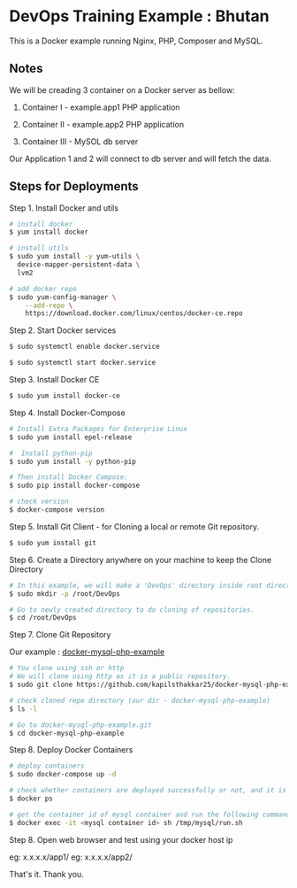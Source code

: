 # DevOps Training Example : Bhutan

This is a Docker example running Nginx, PHP, Composer and MySQL.

## Notes

We will be creading 3 container on a Docker server as bellow:

1. Container I - example.app1 PHP application

2. Container II - example.app2 PHP application

3. Container III - MySOL db server

Our Application 1 and 2 will connect to db server and will fetch the data.

## Steps for Deployments

Step 1.
Install Docker and utils

```sh
# install docker
$ yum install docker

# install utils
$ sudo yum install -y yum-utils \
  device-mapper-persistent-data \
  lvm2

# add docker repo
$ sudo yum-config-manager \
    --add-repo \
    https://download.docker.com/linux/centos/docker-ce.repo

```

Step 2.
Start Docker services
```sh
$ sudo systemctl enable docker.service

$ sudo systemctl start docker.service
```

Step 3.
Install Docker CE 

```sh
$ sudo yum install docker-ce
```

Step 4.
Install Docker-Compose

```sh
# Install Extra Packages for Enterprise Linux
$ sudo yum install epel-release

#  Install python-pip
$ sudo yum install -y python-pip

# Then install Docker Compose:
$ sudo pip install docker-compose

# check version 
$ docker-compose version
```

Step 5. 
Install Git Client - for Cloning a local or remote Git repository. 

```sh
$ sudo yum install git
```

Step 6.
Create a Directory anywhere on your machine to keep the Clone Directory  
```sh
# In this example, we will make a 'DevOps' directory inside root directory.
$ sudo mkdir -p /root/DevOps

# Go to newly created directory to do cloning of repositories.
$ cd /root/DevOps
```
Step 7.
Clone Git Repository 

Our example : [docker-mysql-php-example](https://github.com/kapilsthakkar25/docker-mysql-php-example)
```sh
# You clone using ssh or http 
# We will clone using http as it is a public repository.
$ sudo git clone https://github.com/kapilsthakkar25/docker-mysql-php-example.git

# check cloned repo directory (our dir - docker-mysql-php-example)
$ ls -l

# Go to docker-mysql-php-example.git
$ cd docker-mysql-php-example
```

Step 8.
Deploy Docker Containers
```sh
# deploy containers
$ sudo docker-compose up -d

# check whether containers are deployed successfully or not, and it is running on which port
$ docker ps

# get the container id of mysql container and run the following command to create database schema and tables
$ docker exec -it <mysql container id> sh /tmp/mysql/run.sh
```

Step 8.
Open web browser and test using your docker host ip

eg: x.x.x.x/app1/
eg: x.x.x.x/app2/


That's it. Thank you.
